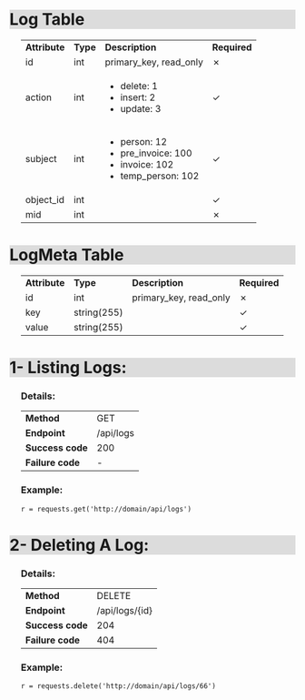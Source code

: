 <h1 style="background-color:Gainsboro;">Log Table</h1><div style="margin-left:20px;">
<table>
    <tr>
        <td><strong>Attribute</strong</td>
        <td><strong>Type</strong</td>
        <td><strong>Description</strong</td>
        <td><strong>Required</strong</td>
    </tr>
    <tr>
        <td>id</td>
        <td>int</td>
        <td>primary_key, read_only</td>
        <td>✗</td>
    </tr>
    <tr>
        <td>action</td>
        <td>int</td>
        <td>
            <ul>
                <li>delete: 1</li>
                <li>insert: 2</li>
                <li>update: 3</li>
            </ul>
        </td>
        <td>✓</td>
    </tr>
    <tr>
        <td>subject</td>
        <td>int</td>
        <td>
            <ul>
                <li>person: 12</li>
                <li>pre_invoice: 100</li>
                <li>invoice: 102</li>
                <li>temp_person: 102</li>
            </ul>
        </td>
        <td>✓</td>
    </tr>
    <tr>
        <td>object_id</td>
        <td>int</td>
        <td></td>
        <td>✓</td>
    </tr>
    <tr>
        <td>mid</td>
        <td>int</td>
        <td></td>
        <td>✗</td>
    </tr>
</table>
</div>


<h1 style="background-color:Gainsboro;">LogMeta Table</h1><div style="margin-left:20px;">
<table>
    <tr>
        <td><strong>Attribute</strong</td>
        <td><strong>Type</strong</td>
        <td><strong>Description</strong</td>
        <td><strong>Required</strong</td>
    </tr>
    <tr>
        <td>id</td>
        <td>int</td>
        <td>primary_key, read_only</td>
        <td>✗</td>
    </tr>
    <tr>
        <td>key</td>
        <td>string(255)</td>
        <td></td>
        <td>✓</td>
    </tr>
    <tr>
        <td>value</td>
        <td>string(255)</td>
        <td></td>
        <td>✓</td>
    </tr>
</table>
</div>


<div>
<h1 style="background-color:Gainsboro;">1- Listing Logs:</h1><div style="margin-left:20px;">
<h3>Details:</h3>
    <table>
        <tr>
            <td><strong>Method</strong></td>
            <td>GET</td>
        </tr>
        <tr>
            <td><strong>Endpoint</strong></td>
            <td>/api/logs</td>
        </tr>
        <tr>
            <td><strong>Success code</strong></td>
            <td>200</td>
        </tr>
        <tr>
            <td><strong>Failure code</strong></td>
            <td>-</td>
        </tr>
    </table>
    <h3>Example:</h3>

<pre><code>r = requests.get('http://domain/api/logs')</code></pre>
</div></div>


<div>
<h1 style="background-color:Gainsboro;"> 2- Deleting A Log:</h1><div style="margin-left:20px;">
<h3>Details:</h3>
    <table>
        <tr>
            <td><strong>Method</strong></td>
            <td>DELETE</td>
        </tr>
        <tr>
            <td><strong>Endpoint</strong></td>
            <td>/api/logs/{id}</td>
        </tr>
        <tr>
            <td><strong>Success code</strong></td>
            <td>204</td>
        </tr>
        <tr>
            <td><strong>Failure code</strong></td>
            <td>404</td>
        </tr>
    </table>
    <h3>Example:</h3>

<pre><code>r = requests.delete('http://domain/api/logs/66')</code></pre>
</div></div>
